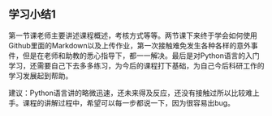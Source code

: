 ## 学习小结1

第一节课老师主要讲述课程概述，考核方式等等。两节课下来终于学会如何使用Github里面的Markdown以及上传作业，第一次接触难免发生各种各样的意外事件，但是在老师和助教的悉心指导下，都一一解决。最后是对Python语言的入门学习，还需要自己下去多多练习，为今后的课程打下基础，为自己今后科研工作的学习发展起到帮助。

建议：Python语言讲的略微迅速，还未来得及反应，还没有接触过所以比较难上手。课程的讲解过程中，希望可以每一步都说一下，因为很容易出bug。